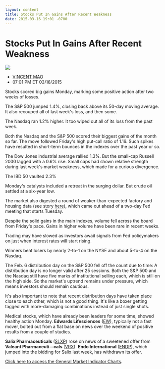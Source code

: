 ```yaml
---
layout: content
title: Stocks Put In Gains After Recent Weakness
date: 2015-03-16 19:01 -0700
---
```



Stocks Put In Gains After Recent Weakness
==========================================


![](https://www.investors.com/wp-content/uploads/ibd-migrated-images/MPv_150317_635621173224074501.png)

* [VINCENT MAO](https://www.investors.com/author/maov/ "Posts by VINCENT MAO")
* 07:01 PM ET 03/16/2015





Stocks scored big gains Monday, marking some positive action after two weeks of losses.


The S&P 500 jumped 1.4%, closing back above its 50-day moving average. It also recouped all of last week's loss, and then some.


The Nasdaq ran 1.2% higher. It too wiped out all of its loss from the past week.


Both the Nasdaq and the S&P 500 scored their biggest gains of the month so far. The move followed Friday's high put-call ratio of 1.16. Such spikes have resulted in short-term bounces in the indexes over the past year or so.


The Dow Jones industrial average rallied 1.3%. But the small-cap Russell 2000 lagged with a 0.6% rise. Small caps had shown relative strength during last week's market weakness, which made for a curious divergence.


The IBD 50 vaulted 2.3%


Monday's catalysts included a retreat in the surging dollar. But crude oil settled at a six-year low.


The market also digested a round of weaker-than-expected factory and housing data (see story [here](http://news.investors.com/economy/031615-743642-slowing-industrial-output-suggests-no-momentum-economy.htm)), which came out ahead of a two-day Fed meeting that starts Tuesday.


Despite the solid gains in the main indexes, volume fell across the board from Friday's pace. Gains in higher volume have been rare in recent weeks.


Trading may have slowed as investors await signals from Fed policymakers on just when interest rates will start rising.


Winners beat losers by nearly 2-to-1 on the NYSE and about 5-to-4 on the Nasdaq.


The Feb. 6 distribution day on the S&P 500 fell off the count due to time: A distribution day is no longer valid after 25 sessions. Both the S&P 500 and the Nasdaq still have five marks of institutional selling each, which is still on the high side. So the market's uptrend remains under pressure, which means investors should remain cautious.


It's also important to note that recent distribution days have taken place close to each other, which is not a good thing. It's like a boxer getting tagged with more-damaging combinations instead of just single shots.


Medical stocks, which have already been leaders for some time, showed healthy action Monday. **Edwards Lifesciences** ([EW](https://research.investors.com/quote.aspx?symbol=EW)), typically not a fast mover, bolted out from a flat base on news over the weekend of positive results from a couple of studies.


**Salix Pharmaceuticals** ([SLXP](https://research.investors.com/quote.aspx?symbol=SLXP)) rose on news of a sweetened offer from **Valeant Pharmaceuti—cals** ([VRX](https://research.investors.com/quote.aspx?symbol=VRX)). **Endo International** ([ENDP](https://research.investors.com/quote.aspx?symbol=ENDP)), which jumped into the bidding for Salix last week, has withdrawn its offer.


[Click here to access the General Market Indicator Charts](https://www.investors.com/pdf/GMI_031715.pdf).




